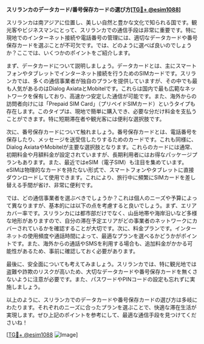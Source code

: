 **スリランカのデータカード/番号保存カードの選び方[[TG💪+ @esim1088](https://t.me/s/esim1088)]**

スリランカは南アジアに位置し、美しい自然と豊かな文化で知られる国です。観光客やビジネスマンにとって、スリランカでの通信手段は非常に重要です。特に現地でのインターネット接続や電話番号の管理には、適切なデータカードや番号保存カードを選ぶことが不可欠です。では、どのように選べば良いのでしょうか？ここでは、いくつかのポイントをご紹介します。

まず、データカードについて説明しましょう。データカードとは、主にスマートフォンやタブレットでインターネット接続を行うためのSIMカードです。スリランカでは、多くの通信事業者が独自のプランを提供していますが、その中でも最も人気があるのはDialog AxiataとMobitelです。これらは国内で最も広範なネットワークを保有しており、高速かつ安定した通信が可能です。また、海外からの訪問者向けには「Prepaid SIM Card」（プリペイドSIMカード）というタイプも存在します。このタイプは、現地で簡単に購入でき、必要な分だけ料金を支払うことができます。特に短期滞在者や観光客には便利な選択肢です。

次に、番号保存カードについて触れましょう。番号保存カードとは、電話番号を保存したり、メッセージを送受信したりするためのカードです。これも同様に、Dialog AxiataやMobitelが主要な選択肢となります。これらのカードには通常、初期料金や月額料金が設定されていますが、長期利用者にはお得なパッケージプランもあります。また、最近ではeSIM（電子SIM）も注目を集めています。eSIMは物理的なカードを持たない形式で、スマートフォンやタブレットに直接ダウンロードして使用できます。これにより、旅行中に頻繁にSIMカードを差し替える手間が省け、非常に便利です。

では、どの通信事業者を選ぶべきでしょうか？これは個人のニーズや予算によって異なりますが、基本的には以下の点を考慮すると良いでしょう。まず、エリアカバー率です。スリランカには都市部だけでなく、山岳地帯や海岸沿いなど多様な地形がありますので、自分の滞在予定エリアがどの事業者のネットワークにカバーされているかを確認することが大切です。次に、料金プランです。インターネットの使用頻度や通話時間によって、最適なプランを選べるかどうかがポイントです。また、海外からの通話やSMSを利用する場合も、追加料金がかかる可能性があるため、事前に確認しておく必要があります。

最後に、安全面についても考えてみましょう。スリランカでは、特に観光地では盗難や詐欺のリスクが高いため、大切なデータカードや番号保存カードを無くさないように注意が必要です。また、パスワードやPINコードの設定も忘れずに実施しましょう。

以上のように、スリランカでのデータカードや番号保存カードの選び方は多岐にわたります。それぞれのニーズに合ったプランを選ぶことで、快適な滞在生活が実現します。ぜひ上記のポイントを参考にして、最適な通信手段を見つけてくださいね！

[[TG💪+ @esim1088](https://t.me/s/esim1088) ![Image](https://i.postimg.cc/Y0z9fWf4/image.png)]